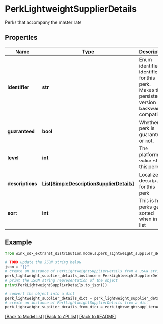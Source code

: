 # PerkLightweightSupplierDetails

Perks that accompany the master rate

## Properties

Name | Type | Description | Notes
------------ | ------------- | ------------- | -------------
**identifier** | **str** | Enum identifier identifier for this perk. Makes the persistent version backwards compatible. | 
**guaranteed** | **bool** | Whether perk is guaranteed or not. | [optional] 
**level** | **int** | The platform value of this perk. | [optional] 
**descriptions** | [**List[SimpleDescriptionSupplierDetails]**](SimpleDescriptionSupplierDetails.md) | Localized description for this perk | 
**sort** | **int** | This is how perks get sorted when in a list | [optional] 

## Example

```python
from wink_sdk_extranet_distribution.models.perk_lightweight_supplier_details import PerkLightweightSupplierDetails

# TODO update the JSON string below
json = "{}"
# create an instance of PerkLightweightSupplierDetails from a JSON string
perk_lightweight_supplier_details_instance = PerkLightweightSupplierDetails.from_json(json)
# print the JSON string representation of the object
print(PerkLightweightSupplierDetails.to_json())

# convert the object into a dict
perk_lightweight_supplier_details_dict = perk_lightweight_supplier_details_instance.to_dict()
# create an instance of PerkLightweightSupplierDetails from a dict
perk_lightweight_supplier_details_from_dict = PerkLightweightSupplierDetails.from_dict(perk_lightweight_supplier_details_dict)
```
[[Back to Model list]](../README.md#documentation-for-models) [[Back to API list]](../README.md#documentation-for-api-endpoints) [[Back to README]](../README.md)


